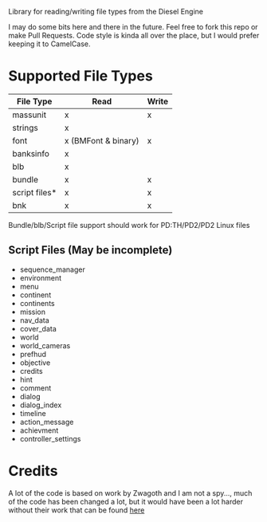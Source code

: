 Library for reading/writing file types from the Diesel Engine

I may do some bits here and there in the future. Feel free to fork this repo or make Pull Requests. Code style is kinda all over the place, but I would prefer keeping it to CamelCase.

# Supported File Types

| File Type | Read | Write |
| --- | --- | --- |
| massunit | x | x |
| strings | x |  |
| font | x (BMFont & binary) | x |
| banksinfo | x | |
| blb | x |  |
| bundle | x | x |
| script files* | x | x |
| bnk | x | x |

Bundle/blb/Script file support should work for PD:TH/PD2/PD2 Linux files

## Script Files (May be incomplete)
* sequence_manager
* environment
* menu
* continent
* continents
* mission
* nav_data
* cover_data
* world
* world_cameras
* prefhud
* objective
* credits
* hint
* comment
* dialog
* dialog_index
* timeline
* action_message
* achievment
* controller_settings

# Credits

A lot of the code is based on work by Zwagoth and I am not a spy..., much of the code has been changed a lot, but it would have been a lot harder without their work that can be found [here](https://bitbucket.org/zabb65/payday-2-modding-information)
